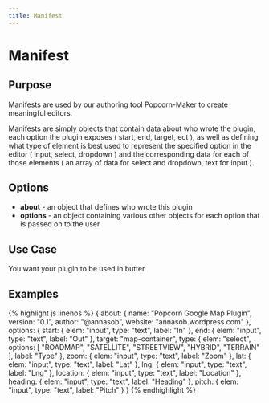 ```yaml
---
title: Manifest
---
```

# Manifest #

## Purpose ##

Manifests are used by our authoring tool Popcorn-Maker to create meaningful editors.

Manifests are simply objects that contain data about who wrote the plugin, each option the plugin exposes ( start, end, target, ect ), as well as defining what type of element is best used to represent the specified option in the editor ( input, select, dropdown ) and the corresponding data for each of those elements ( an array of data for select and dropdown, text for input ).

## Options ##

* **about** - an object that defines who wrote this plugin
* **options** - an object containing various other objects for each option that is passed on to the user

## Use Case ##

You want your plugin to be used in butter

## Examples ##

{% highlight js linenos %} 
    {
      about: {
        name: "Popcorn Google Map Plugin",
        version: "0.1",
        author: "@annasob",
        website: "annasob.wordpress.com"
      },
      options: {
        start: {
          elem: "input",
          type: "text",
          label: "In"
        },
        end: {
          elem: "input",
          type: "text",
          label: "Out"
        },
        target: "map-container",
        type: {
          elem: "select",
          options: [ "ROADMAP", "SATELLITE", "STREETVIEW", "HYBRID", "TERRAIN" ],
          label: "Type"
        },
        zoom: {
          elem: "input",
          type: "text",
          label: "Zoom"
        },
        lat: {
          elem: "input",
          type: "text",
          label: "Lat"
        },
        lng: {
          elem: "input",
          type: "text",
          label: "Lng"
        },
        location: {
          elem: "input",
          type: "text",
          label: "Location"
        },
        heading: {
          elem: "input",
          type: "text",
          label: "Heading"
        },
        pitch: {
          elem: "input",
          type: "text",
          label: "Pitch"
        }
      }
{% endhighlight %}
